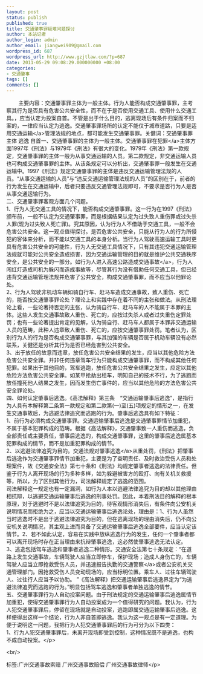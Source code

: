 ```yaml
---
layout: post
status: publish
published: true
title: 交通肇事罪疑难问题探讨
author: 本站记者
author_login: admin
author_email: jiangwei909@gmail.com
wordpress_id: 687
wordpress_url: http://www.gzjtlaw.com/?p=687
date: 2011-05-29 09:08:29.000000000 +08:00
categories:
- 交通肇事
tags: []
comments: []
---
```

<p><p>　　 主要内容：交通肇事罪主体为一般主体。行为人能否构成交通肇事罪，主考察其行为是否具有危害公共安全性，而不在于是否使用交通工具、使用什么交通工具。，应当认定为投案自首。不管是出于什么目的，逃离现场后有条件归案而不归案的，一律应当认定为逃逸。交通肇事罪场所的认定不能仅于城市道路，只要是适用<a>交通运输<&#47;a>管理法规的地点，都可能发生交通肇事罪。关健词：交通肇事罪主体 逃逸 自首一、交通肇事罪的主体为一般主体。交通肇事罪在<a>犯罪<&#47;a>主体方面1997年《刑法》与1979年《刑法》有很大的变化。1979年《刑法》第一款规定，交通肇事罪的主体一般为从事交通运输的人员。第二款规定，非交通运输人员也可构成交通肇事罪的主体。从该条规定可以分析出，交通肇事罪一般发生在交通运输中。1997《刑法》规定交通肇事罪的主体是违反交通运输管理法规的人员。&ldquo;从事交通运输的人员&rdquo;与&ldquo;违反交通运输管理法规的人员&rdquo;的区别在于，前者的行为发生在交通运输中，后者只要违反交通管理法规即可，不要求是否行为人是否从事交通运输行为。<br>二、交通肇事罪客观方面几个问题。<br>1、行为人无交通工具的情况下，能否构成交通肇事罪。这一行为在1997《刑法》颁布前，一般不认定为交通肇事罪，而是根据结果认定为过失致人重伤罪或过失杀人罪(现为过失致人死亡罪)。究其原因，认为行为人不借助于交通工具，一般不会危害公共安全。这一观点值得探讨。是否危害公共安全，只能从行为人的行为所侵犯的客体来分析，而不能以交通工具的本身分析。当行为人驾驶高速运输工具时更具有危害公共安全的可能性，行为人无交通工具情况下，只有其违犯交通运输管理法规就可能对公共安全造成损害，因为交通运输管理的目的就是维护公共交通秩序安全，是公共安全的一部分。如行为人进入高速公路造成<a>交通事故<&#47;a>，行为人闯红灯造成司机为躲闪而造成事故等，尽管其行为没有借助任何交通工具，但已经违背交通运输管理法规并危害了公共安全，构成交通肇事罪，而不应当以他罪论处。<br>2、行为人驾驶非机动车辆如骑自行车、赶马车造成交通事故，致人重伤、死亡的，能否按交通肇事罪论处？理论上和实践中存在着不同的主张和做法。从刑法理论上看，一些论著持否定的主张，认为骑自行车、赶马车的人不能属于本罪的主体。这些人发生交通事故致人重伤、死亡的，应按过失杀人或者过失重伤定罪处罚；也有一些论著提出肯定的见解，认为骑自行、赶马车人都属于本罪非交通运输人员的范畴，此种人违章致人重伤、死亡的，应按交通肇事罪处罚。笔者认为，区别行为人的行为是否构成交通肇事罪，与其加强的车辆是否属于机动车辆没有必然联系，关健还是分析其行为是否已经危害到公共安全。<br>3、出于放任的故意而违章，放任危害公共安全结果的发生，应当以其他危险方法危害公共安全罪。并非任何违章驾车行为只能构成交通肇事罪，而不构成其他任何犯罪。如果出于其他目的，驾车逃跑，放任危害公共安全结果之发生，应定以其他危险方法危害公共安全罪。如某甲抢劫出租车，明知自己的技术不行，为了逃跑而放任撞死他人结果之发生，因而发生伤亡事件的，应当以其他危险的方法危害公共安全罪论处。<br>四、如何认定肇事后逃逸。《高法解释》第三条　&ldquo;交通运输肇事后逃逸&rdquo;，是指行为人具有本解释第二条第一款规定和第二款第(一)至(五)项规定的情形之一，在发生交通事故后，为逃避法律追究而逃跑的行为。肇事后逃逸具有如下特征：<br>1、前行为必须构成交通肇事罪。交通运输肇事后逃逸是交通肇事罪情节加重犯，不属于基本犯罪构成的范畴。根据《高法解释》，交通肇事致一人重伤而逃逸，负全部责任或主要责任，肇事后逃逸的，构成交通肇事罪，这里的肇事后逃逸属基本犯罪构成的情节，而不是加重犯罪构成的情节。<br>2、以逃避法律追究为目的。交通法规对<a>肇事逃逸<&#47;a>从重处罚，《刑法》把肇事后逃逸作为交通肇事罪情节加重犯，主要是为了查明责任、及时救治受伤人员和处理案件，故《交通安全法》第七十条和《刑法》均规定肇事者逃逸的法律责任。但鉴于行为人离开现场的行为多种多样，如为躲避被害方的殴打、向有关机关救援等，所以，为了区别其他行为，司法解释规定了逃逸的范围。<br>司法解释这一规定也有一定漏洞，如行为人本以逃避法律追究为目的却以其他理由相抗辩，以逃避交通运输肇事后逃逸的刑事处罚。因此，本着刑法目的解释的根本原理，对于逃避时不是以法律追究为目的，待客观情形消失后，有条件向公安机关说明情况而拒绝为之，应当以交通运输肇事后逃逸论处，理由是：1、行为人虽然当时逃逸时不是出于逃避法律追究为目的，但在逃离现场的理由消失后，仍不向公安机关说明情况，其主观上进而具备了交通运输肇事后逃逸全部要件，应当认定该情节。2、若不如此认定，容易在实践中放纵逃逸行为的发生，任何一个肇事者都可以离开现场时存在正当理由来抗辩肇事逃逸，这必然使肇事逃逸无法认定。<br>3、逃逸包括驾车逃逸和肇事者逃逸二种情形。交通安全法第七十条规定：&ldquo;在道路上发生交通事故，车辆驾驶人应当立即停车，保护现场；造成人身伤亡的，车辆驾驶人应当立即抢救受伤人员，并迅速报告执勤的<a>交通警察<&#47;a>或者公安机关交通管理部门。因抢救受伤人员变动现场的，应当标明位置。乘车人、过往车辆驾驶人、过往行人应当予以协助。 &rdquo;《高法解释》把交通运输肇事后逃逸界定为&ldquo;为逃避法律追究而逃跑的行为。&rdquo;明显包括驾车逃逸和肇事者单独逃逸的情节。<br>五、交通肇事罪行为人自动投案问题。由于刑法规定的交通运输肇事后逃逸属情节加重犯，使得交通肇事罪行为人自动投案成为一个值得研究的问题。我认为，行为人犯交通肇事罪后，停留在现场就是自动投案，逃跑即属交通运输肇事后逃逸。这样便得出这样一个结论，行为人非自首即逃逸。我认为这一观点是有一定道理。为便于说明这一问题，我把行为人犯交通肇事罪后的行为可分为以下四类：<br>1、行为人犯交通肇事罪后，未离开现场即受到控制，这种情况既不是逃逸，也构不成自动投案。<&#47;p><br&#47;><p>标签:广州交通事故索赔 广州交通事故赔偿 广州交通事故律师<&#47;p>
